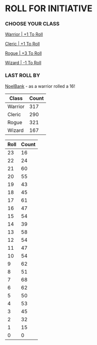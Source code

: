 # ROLL FOR INITIATIVE
### CHOOSE YOUR CLASS

[Warrior | +1 To Roll](https://github.com/benjaminsampica/benjaminsampica/issues/new?title=roll%7Cwarrior&body=Just+click+%27Submit+new+issue%27.)

[Cleric | +1 To Roll](https://github.com/benjaminsampica/benjaminsampica/issues/new?title=roll%7Ccleric&body=Just+click+%27Submit+new+issue%27.)

[Rogue | +3 To Roll](https://github.com/benjaminsampica/benjaminsampica/issues/new?title=roll%7Crogue&body=Just+click+%27Submit+new+issue%27.)

[Wizard | -1 To Roll](https://github.com/benjaminsampica/benjaminsampica/issues/new?title=roll%7Cwizard&body=Just+click+%27Submit+new+issue%27.)
### LAST ROLL BY
[NoelBank](https://www.github.com/NoelBank) - as a warrior rolled a 16!

|Class|Count|
|-|-|
|Warrior|317|
|Cleric|290|
|Rogue|321|
|Wizard|167|

|Roll|Count|
|-|-|
|23|16
|22|24
|21|60
|20|55
|19|43
|18|45
|17|61
|16|47
|15|54
|14|39
|13|58
|12|54
|11|47
|10|54
|9|62
|8|51
|7|68
|6|62
|5|50
|4|53
|3|45
|2|32
|1|15
|0|0
